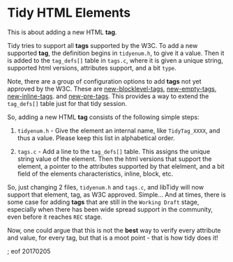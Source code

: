 # Tidy HTML Elements

This is about adding a new HTML **tag**.

Tidy tries to support all **tags** supported by the W3C. To add a new supported **tag**, the definition begins in `tidyenum.h`, to give it a value. Then it is added to the `tag_defs[]` table in `tags.c`, where it is given a unique string, supported html versions, attributes support, and a bit `type`.

Note, there are a group of configuration options to add **tags** not yet approved by the W3C. These are [new-blocklevel-tags](https://api.html-tidy.org/tidy/quickref_next.html#new-blocklevel-tags), [new-empty-tags](https://api.html-tidy.org/tidy/quickref_next.html#new-empty-tags), [new-inline-tags](https://api.html-tidy.org/tidy/quickref_next.html#new-inline-tags). and [new-pre-tags](https://api.html-tidy.org/tidy/quickref_next.html#new-pre-tags). This provides a way to extend the `tag_defs[]` table just for that tidy session.

So, adding a new HTML **tag** consists of the following simple steps:

 1. `tidyenum.h` - Give the element an internal name, like `TidyTag_XXXX`, and thus a value. Please keep this list in alphabetical order.

 2. `tags.c` - Add a line to the `tag_defs[]` table. This assigns the unique string value of the element. Then the html versions that support the element, a pointer to the attributes supported by that elelment, and a bit field of the elements characteristics, inline, block, etc.
 
So, just changing 2 files, `tidyenum.h` and `tags.c`, and libTidy will now support that element, tag, as W3C approved. Simple... And at times, there is some case for adding **tags** that are still in the `Working Draft` stage, especially when there has been wide spread support in the community, even before it reaches `REC` stage.

Now, one could argue that this is not the **best** way to verify every attribute and value, for every tag, but that is a moot point - that is how tidy does it!

; eof 20170205
